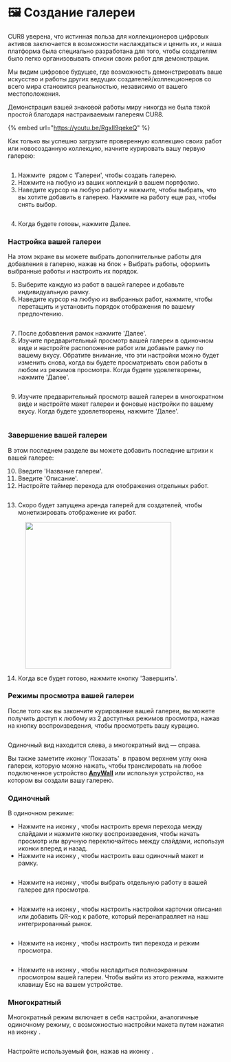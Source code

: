 # 🖼️ Создание галереи

CUR8 уверена, что истинная польза для коллекционеров цифровых активов заключается в возможности наслаждаться и ценить их, и наша платформа была специально разработана для того, чтобы создателям было легко организовывать списки своих работ для демонстрации.

Мы видим цифровое будущее, где возможность демонстрировать ваше искусство и работы других ведущих создателей/коллекционеров со всего мира становится реальностью, независимо от вашего местоположения.

Демонстрация вашей знаковой работы миру никогда не была такой простой благодаря настраиваемым галереям CUR8.

{% embed url="https://youtu.be/RgxlI9qekeQ" %}

Как только вы успешно загрузите проверенную коллекцию своих работ или новосозданную коллекцию, начните курировать вашу первую галерею:

<figure><img src="../../.gitbook/assets/Screenshot 2025-01-03 at 12.55.13.png" alt=""><figcaption></figcaption></figure>

1. Нажмите <img src="../../.gitbook/assets/Screenshot 2024-04-12 at 08.27.05.png" alt="" data-size="line"> рядом с 'Галереи', чтобы создать галерею.
2. Нажмите на любую из ваших коллекций в вашем портфолио.
3. Наведите курсор на любую работу и нажмите, чтобы выбрать, что вы хотите добавить в галерею. Нажмите на работу еще раз, чтобы снять выбор.

<figure><img src="../../.gitbook/assets/Screenshot 2025-01-03 at 13.02.58.png" alt=""><figcaption></figcaption></figure>

4. Когда будете готовы, нажмите Далее.

### Настройка вашей галереи

На этом экране вы можете выбрать дополнительные работы для добавления в галерею, нажав на блок + Выбрать работы, оформить выбранные работы и настроить их порядок.

5. Выберите каждую из работ в вашей галерее и добавьте индивидуальную рамку.
6. Наведите курсор на любую из выбранных работ, нажмите, чтобы перетащить и установить порядок отображения по вашему предпочтению.

<figure><img src="../../.gitbook/assets/Untitled design (1) (1).gif" alt=""><figcaption></figcaption></figure>

7. После добавления рамок нажмите 'Далее'.
8. Изучите предварительный просмотр вашей галереи в одиночном виде и настройте расположение работ или добавьте рамку по вашему вкусу. Обратите внимание, что эти настройки можно будет изменить снова, когда вы будете просматривать свои работы в любом из режимов просмотра. Когда будете удовлетворены, нажмите 'Далее'.

<figure><img src="../../.gitbook/assets/Screenshot 2025-01-03 at 13.18.17.png" alt=""><figcaption></figcaption></figure>

9. Изучите предварительный просмотр вашей галереи в многократном виде и настройте макет галереи и фоновые настройки по вашему вкусу. Когда будете удовлетворены, нажмите 'Далее'.

<figure><img src="../../.gitbook/assets/Screenshot 2025-01-03 at 13.19.32.png" alt=""><figcaption></figcaption></figure>

### Завершение вашей галереи

В этом последнем разделе вы можете добавить последние штрихи к вашей галерее:

10. Введите 'Название галереи'.
11. Введите 'Описание'.
12. Настройте таймер перехода для отображения отдельных работ.

<figure><img src="../../.gitbook/assets/Screenshot 2025-01-03 at 13.22.30.png" alt=""><figcaption></figcaption></figure>

13. Скоро будет запущена аренда галерей для создателей, чтобы монетизировать отображение их работ.

<figure><img src="../../.gitbook/assets/Screenshot 2025-01-03 at 13.17.19.png" alt="" width="340"><figcaption></figcaption></figure>

14. Когда все будет готово, нажмите кнопку 'Завершить'.

### Режимы просмотра вашей галереи

После того как вы закончите курирование вашей галереи, вы можете получить доступ к любому из 2 доступных режимов просмотра, нажав на кнопку воспроизведения, чтобы просмотреть вашу курацию.

<figure><img src="../../.gitbook/assets/Screenshot 2025-03-21 at 10.15.29.png" alt=""><figcaption></figcaption></figure>

Одиночный вид находится слева, а многократный вид — справа.

Вы также заметите иконку 'Показать' <img src="../../.gitbook/assets/Screenshot 2025-01-03 at 12.03.25.png" alt="" data-size="line"> в правом верхнем углу окна галереи, которую можно нажать, чтобы транслировать на любое подключенное устройство [**AnyWall**](https://www.anywall.io) или используя устройство, на котором вы создали вашу галерею.

### Одиночный

В одиночном режиме:

* Нажмите на иконку <img src="../../.gitbook/assets/Screenshot 2024-04-12 at 10.21.08.png" alt="" data-size="line">, чтобы настроить время перехода между слайдами и нажмите кнопку воспроизведения, чтобы начать просмотр или вручную переключайтесь между слайдами, используя иконки вперед и назад.
* Нажмите на иконку <img src="../../.gitbook/assets/Screenshot 2024-04-12 at 10.18.36.png" alt="" data-size="line">, чтобы настроить ваш одиночный макет и рамку.

<figure><img src="../../.gitbook/assets/Screenshot 2024-07-10 at 15.32.43.png" alt=""><figcaption></figcaption></figure>

* Нажмите на иконку <img src="../../.gitbook/assets/Screenshot 2024-04-12 at 10.23.12.png" alt="" data-size="line">, чтобы выбрать отдельную работу в вашей галерее для просмотра.

<figure><img src="../../.gitbook/assets/Screenshot 2024-07-10 at 15.33.41.png" alt=""><figcaption></figcaption></figure>

* Нажмите на иконку <img src="../../.gitbook/assets/Screenshot 2024-07-10 at 15.35.31.png" alt="" data-size="line">, чтобы настроить настройки карточки описания или добавить QR-код к работе, который перенаправляет на наш интегрированный рынок.

<figure><img src="../../.gitbook/assets/Screenshot 2024-07-10 at 15.36.04.png" alt=""><figcaption></figcaption></figure>

* Нажмите на иконку <img src="../../.gitbook/assets/Screenshot 2024-04-12 at 10.26.05.png" alt="" data-size="line">, чтобы настроить тип перехода и режим просмотра.

<figure><img src="../../.gitbook/assets/Screenshot 2024-07-10 at 15.34.37.png" alt=""><figcaption></figcaption></figure>

* Нажмите на иконку <img src="../../.gitbook/assets/Screenshot 2024-04-12 at 11.22.57.png" alt="" data-size="line">, чтобы насладиться полноэкранным просмотром вашей галереи. Чтобы выйти из этого режима, нажмите клавишу Esc на вашем устройстве.

### Многократный

Многократный режим включает в себя настройки, аналогичные одиночному режиму, с возможностью настройки макета путем нажатия на иконку <img src="../../.gitbook/assets/Screenshot 2024-04-12 at 11.28.36.png" alt="" data-size="line">.

<figure><img src="../../.gitbook/assets/Screenshot 2024-07-11 at 15.55.14.png" alt=""><figcaption></figcaption></figure>

Настройте используемый фон, нажав на иконку <img src="../../.gitbook/assets/Screenshot 2024-04-12 at 11.29.15.png" alt="" data-size="line">.

<figure><img src="../../.gitbook/assets/Screenshot 2024-07-10 at 15.39.29.png" alt=""><figcaption></figcaption></figure>